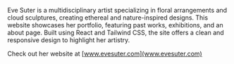 Eve Suter is a multidisciplinary artist specializing in floral arrangements and cloud sculptures, creating ethereal and nature-inspired designs. This website showcases her portfolio, featuring past works, exhibitions, and an about page. Built using React and Tailwind CSS, the site offers a clean and responsive design to highlight her artistry.

Check out her website at [www.evesuter.com](www.evesuter.com)
